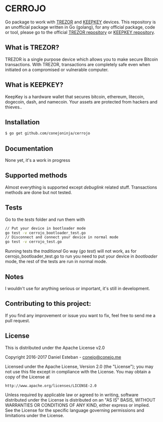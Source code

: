 CERROJO
=======
Go package to work with [TREZOR](http://bitcointrezor.com/) and [KEEPKEY](http://keepkey.com/) devices. This repository is an unofficial package written in Go (golang), for any official package, code or tool, please go to the official [TREZOR repository](https://github.com/trezor) or [KEEPKEY repository](https://github.com/keepkey).

## What is TREZOR?

TREZOR is a single purpose device which allows you to make secure Bitcoin transactions. With TREZOR, transactions are completely safe even when initiated on a compromised or vulnerable computer.


## What is KEEPKEY?

KeepKey is a hardware wallet that secures bitcoin, ethereum, litecoin, dogecoin, dash, and namecoin. Your assets are protected from hackers and thieves..


## Installation
```bash
$ go get github.com/conejoninja/cerrojo
```

## Documentation
None yet, it's a work in progress

## Supported methods
Almost everything is supported except *debuglink* related stuff. Transactions methods are done but not tested.

## Tests
Go to the *tests* folder and run them with
```bash
// Put your device in bootloader mode
go test -v cerrojo_bootloader_test.go
// Disconnect and connect your device in normal mode
go test -v cerrojo_test.go
```

Running tests the *traditional* Go way (*go test*) will not work, as for cerrojo_bootloader_test.go to run you need to put your device in *bootloader* mode, the rest of the tests are run in normal mode.

## Notes
I wouldn't use for anything serious or important, it's still in development.  

## Contributing to this project:

If you find any improvement or issue you want to fix, feel free to send me a pull request.

## License

This is distributed under the Apache License v2.0

Copyright 2016-2017 Daniel Esteban  -  conejo@conejo.me

Licensed under the Apache License, Version 2.0 (the "License");
you may not use this file except in compliance with the License.
You may obtain a copy of the License at

    http://www.apache.org/licenses/LICENSE-2.0

Unless required by applicable law or agreed to in writing, software
distributed under the License is distributed on an "AS IS" BASIS,
WITHOUT WARRANTIES OR CONDITIONS OF ANY KIND, either express or implied.
See the License for the specific language governing permissions and
limitations under the License.

